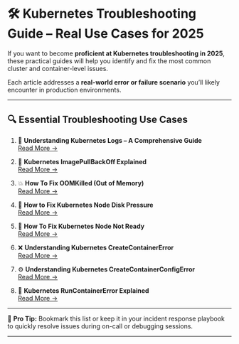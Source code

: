 # 🛠️ Kubernetes Troubleshooting Guide – Real Use Cases for 2025

If you want to become **proficient at Kubernetes troubleshooting in 2025**, these practical guides will help you identify and fix the most common cluster and container-level issues.

Each article addresses a **real-world error or failure scenario** you’ll likely encounter in production environments.

---

## 🔍 Essential Troubleshooting Use Cases

1. 📜 **Understanding Kubernetes Logs – A Comprehensive Guide**  
   [Read More →](https://lnkd.in/gJ-sfVVa)

2. 🐳 **Kubernetes ImagePullBackOff Explained**  
   [Read More →](https://lnkd.in/gzCTSWRG)

3. 💥 **How To Fix OOMKilled (Out of Memory)**  
   [Read More →](https://lnkd.in/gznwimNr)

4. 💾 **How to Fix Kubernetes Node Disk Pressure**  
   [Read More →](https://lnkd.in/gu9eFiRw)

5. 🚫 **How To Fix Kubernetes Node Not Ready**  
   [Read More →](https://lnkd.in/gksPqZYF)

6. ❌ **Understanding Kubernetes CreateContainerError**  
   [Read More →](https://lnkd.in/gG_2nHb7)

7. ⚙️ **Understanding Kubernetes CreateContainerConfigError**  
   [Read More →](https://lnkd.in/g6Z5TdBt)

8. 🧩 **Kubernetes RunContainerError Explained**  
   [Read More →](https://lnkd.in/ggQcqi5t)

---

📌 **Pro Tip:** Bookmark this list or keep it in your incident response playbook to quickly resolve issues during on-call or debugging sessions.

---


